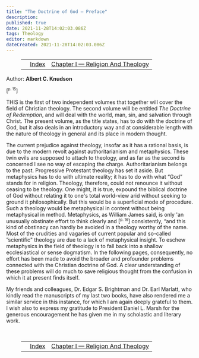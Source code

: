 ```yaml
---
title: "The Doctrine of God — Preface"
description: 
published: true
date: 2021-11-28T14:02:03.086Z
tags: Theology
editor: markdown
dateCreated: 2021-11-28T14:02:03.086Z
---
```


<figure class="table chapter-navigator">
  <table>
    <tbody>
      <tr>
        <td></td>
        <td><a href="/en/book/Albert_C_Knudson/The_Doctrine_of_God/Index">Index</a></td>
        <td><a href="/en/book/Albert_C_Knudson/The_Doctrine_of_God/1">Chapter I — Religion And Theology</a></td>
      </tr>
    </tbody>
  </table>
</figure>

Author: **Albert C. Knudson**

<span id="p15">[<sup><small>p. 15</small></sup>]</span>

THIS is the first of two independent volumes that together will cover the field of Christian theology. The second volume will be entitled _The Doctrine of Redemption_, and will deal with the world, man, sin, and salvation through Christ. The present volume, as the title states, has to do with the doctrine of God, but it also deals in an introductory way and at considerable length with the nature of theology in general and its place in modern thought. 

The current prejudice against theology, insofar as it has a rational basis, is due to the modern revolt against authoritarianism and metaphysics. These twin evils are supposed to attach to theology, and as far as the second is concerned I see no way of escaping the charge. Authoritarianism belongs to the past. Progressive Protestant theology has set it aside. But metaphysics has to do with ultimate reality; it has to do with what “God” stands for in religion. Theology, therefore, could not renounce it without ceasing to be theology. One might, it is true, expound the biblical doctrine of God without relating it to one's total world-view arid without seeking to ground it philosophically. But this would be a superficial mode of procedure. Such a theology would be metaphysical in content without being metaphysical in method. Metaphysics, as William James said, is only 'an unusually obstinate effort to think clearly and <span id="p16">[<sup><small>p. 16</small></sup>]</span> consistently, “and this kind of obstinacy can hardly be avoided in a theology worthy of the name. Most of the crudities and vagaries of current popular and so-called ”scientific" theology are due to a lack of metaphysical insight. To eschew metaphysics in the field of theology is to fall back into a shallow ecclesiastical or sense dogmatism. In the following pages, consequently, no effort has been made to avoid the broader and profounder problems connected with the Christian doctrine of God. A clear understanding of these problems will do much to save religious thought from the confusion in which it at present finds itself. 

My friends and colleagues, Dr. Edgar S. Brightman and Dr. Earl Marlatt, who kindly read the manuscripts of my last two books, have also rendered me a similar service in this instance, for which I am again deeply grateful to them. I wish also to express my gratitude to President Daniel L. Marsh for the generous encouragement he has given me in my scholastic and literary work. 

<br>

<figure class="table chapter-navigator">
  <table>
    <tbody>
      <tr>
        <td></td>
        <td><a href="/en/book/Albert_C_Knudson/The_Doctrine_of_God/Index">Index</a></td>
        <td><a href="/en/book/Albert_C_Knudson/The_Doctrine_of_God/1">Chapter I — Religion And Theology</a></td>
      </tr>
    </tbody>
  </table>
</figure>